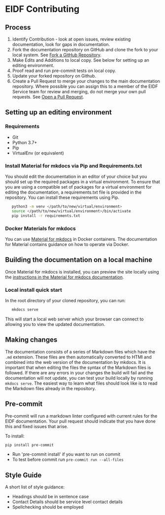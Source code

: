 # EIDF Contributing

## Process

1. Identify Contribution - look at open issues, review existing documentation, look for gaps in documentation.
1. Fork the documentation repository on GitHub and clone the fork to your local system. See [Fork a GitHub Repository](https://help.github.com/articles/fork-a-repo/).
1. Make Edits and Additions to local copy. See below for setting up an editing environment.
1. Proof read and run pre-commit tests on local copy.
1. Update your forked repository on Github.
1. Create a Pull Request to merge your changes to the main documentation repository. Where possible you can assign this to a member of the EIDF Service team for review and merging, do not merge your own pull requests. See [Open a Pull Request](https://help.github.com/articles/using-pull-requests/).

## Setting up an editing environment

### Requirements

- Git
- Python 3.7+
- Pip
- VirtualEnv (or equivalent)

### Install Material for mkdocs via Pip and Requirements.txt

You should edit the documentation in an editor of your choice but you should set up
the required packages in a virtual environment. To ensure that you are using a compatible
set of packages for a virtual environment for editing the documentation, a requirements.txt
file is provided in the repository. You can install these requirements using Pip.

```bash
   python3 -m venv </path/to/new/virtual/environment>
   source </path/to/new/virtual/environment>/bin/activate
   pip install -r requirements.txt
```

### Docker Materials for mkdocs

You can use [Material for mkdocs](https://squidfunk.github.io/mkdocs-material/getting-started/)
in Docker containers. The documentation for
Material contains guidance on how to operate via Docker.

## Building the documentation on a local machine

Once Material for mkdocs is installed, you can preview the site locally using the
[instructions in the Material for mkdocs documentation](https://squidfunk.github.io/mkdocs-material/creating-your-site/#previewing-as-you-write).

### Local install quick start

In the root directory of your cloned repository, you can run:

```bash
   mkdocs serve
```

This will start a local web server which your browser can connect to
allowing you to view the updated documentation.

## Making changes

The documentation consists of a series of Markdown files which have the `.md`
extension. These files are then automatically converted to HTMl and
combined into the web version of the documentation by mkdocs. It is
important that when editing the files the syntax of the Markdown files is
followed. If there are any errors in your changes the build will fail
and the documentation will not update, you can test your build locally
by running `mkdocs serve`. The easiest way to learn what files should look
like is to read the Markdown files already in the repository.

## Pre-commit

Pre-commit will run a markdown linter configured with current rules
for the EIDF documentation. Your pull request should indicate that you have done this and fixed issues that arise.

To install:

```bash
pip install pre-commit
```

- Run 'pre-commit install' if you want to run on commit
- To test before commit run `pre-commit run --all-files`

## Style Guide

A short list of style guidance:

- Headings should be in sentence case
- Contact Details should be service level contact details
- Spellchecking should be employed
